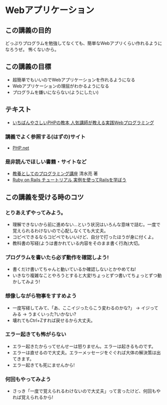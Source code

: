 Webアプリケーション
========================

この講義の目的
------------------------

どっぷりプログラムを勉強してなくても、簡単なWebアプリくらい作れるようになろうぜ。
怖くないから。

この講義の目標
------------------------

* 超簡単でもいいのでWebアプリケーションを作れるようになる
* Webアプリケーションの理屈がわかるようになる
* プログラムを嫌いにならない(ようにしたい)

テキスト
------------------------

* [いちばんやさしいPHPの教本 人気講師が教える実践Webプログラミング](http://book.impress.co.jp/books/1113101131)

### 講義でよく参照する(はずの)サイト

* [PHP.net](http://www.php.net/)

### 是非読んでほしい書籍・サイトなど

* [教養としてのプログラミング講座](http://www.chuko.co.jp/laclef/2014/03/150489.html) 清水亮 著
* [Ruby on Rails チュートリアル 実例を使ってRailsを学ぼう](http://railstutorial.jp/)

この講義を受ける時のコツ
------------------------

### とりあえずやってみよう。

* 理解できないから前に進めない…という状況はいろんな意味で詰む。一度で覚えられるわけないので心配しなくても大丈夫。
* コピペできるならコピペでもいいけど、自分で打ったほうが身に付くよ。
* 教科書の写経(ようは書かれている内容をそのまま書く行為)大切。

### プログラムを書いたら必ず動作を確認しよう!

* 書くだけ書いてちゃんと動いているか確認しないとかやめてね!
* いきなり複雑なことやろうとすると大変!ちょっとずつ書いてちょっとずつ動かしてみよう!

### 想像しながら物事をすすめよう

* 一度写経してみて、「あ、ここイジったらこう変わるのかな?」 → イジってみる → うまくいった?いかない?
* 壊れてもCtrl+Zすれば戻せるから大丈夫。

### エラー起きても怖がらない

* エラー起きたからってせんせーは怒りません。エラーは起きるものです。
* エラーは直せるので大丈夫。エラーメッセージをぐぐれば大体の解決策は出てきます。
* エラー起きても死にませんから!

### 何回もやってみよう

* さっき「一度で覚えられるわけないので大丈夫」って言ったけど、何回もやれば覚えられるから!
